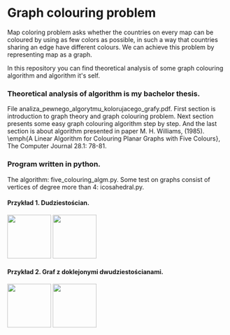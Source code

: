 # Graph colouring problem
Map coloring problem asks whether the countries on every map can be coloured by using as few colors as possible, in such a way that countries sharing an edge have different colours. We can achieve this problem by representing map as a graph.

In this repository you can find theoretical analysis of some graph colouring algorithm and algorithm it's self.

### Theoretical analysis of algorithm is my bachelor thesis. 
File analiza_pewnego_algorytmu_kolorujacego_grafy.pdf.
First section is introduction to graph theory and graph colouring problem. 
Next section presents some easy graph colouring algorithm step by step.
And the last section is about algorithm presented in paper M. H. Williams, (1985). \emph{A Linear Algorithm for Colouring Planar Graphs with Five Colours}, The           Computer Journal 28.1: 78-81. 
### Program written in python.
The algorithm: five_colouring_algm.py.
Some test on graphs consist of vertices of degree more than 4: icosahedral.py.

#### Przykład 1. Dudziestościan.
<img src="https://user-images.githubusercontent.com/92950276/217048247-1757b343-717b-4c34-ace6-8a5e20a44cf6.png" width="100" height="100">
<img src="https://user-images.githubusercontent.com/92950276/217048261-13f19c77-f246-4327-b7b1-731b3d3a19b1.png" width="100" height="100">

#### Przykład 2. Graf z doklejonymi dwudziestościanami.
<img src="https://user-images.githubusercontent.com/92950276/217048441-3f047864-23f1-4f7d-b1c1-16e50eb1caa2.pngng" width="100" height="100">
<img src="https://user-images.githubusercontent.com/92950276/217048451-c999fd90-41af-4611-93e2-e6fe9f9ac498.png" width="100" height="100">

